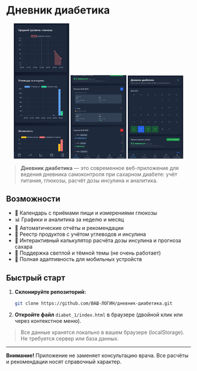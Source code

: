 # Дневник диабетика

<p align="center">
  <img src="./image%20copy.png" alt="Мобильная аналитика" width="30%"/>
  <img src="./image.png" alt="Мобильный календарь и прогноз" width="30%"/>
  <img src="./Screenshot%202025-05-26%20214425.jpg" alt="Мобильное питание и глюкоза" width="30%"/>
</p>

> **Дневник диабетика** — это современное веб-приложение для ведения дневника самоконтроля при сахарном диабете: учёт питания, глюкозы, расчёт дозы инсулина и аналитика.

## Возможности

- 📅 Календарь с приёмами пищи и измерениями глюкозы
- 📊 Графики и аналитика за неделю и месяц
- 📝 Автоматические отчёты и рекомендации
- 🍏 Реестр продуктов с учётом углеводов и инсулина
- 🧮 Интерактивный калькулятор расчёта дозы инсулина и прогноза сахара
- 🌙 Поддержка светлой и тёмной темы (не очень работает)
- 📱 Полная адаптивность для мобильных устройств

## Быстрый старт

1. **Склонируйте репозиторий:**
   ```bash
   git clone https://github.com/ВАШ-ЛОГИН/дневник-диабетика.git
   ```
2. **Откройте файл** `diabet_1/index.html` в браузере (двойной клик или через контекстное меню).

> Все данные хранятся локально в вашем браузере (localStorage). Не требуется сервер или база данных.

---

**Внимание!** Приложение не заменяет консультацию врача. Все расчёты и рекомендации носят справочный характер. 